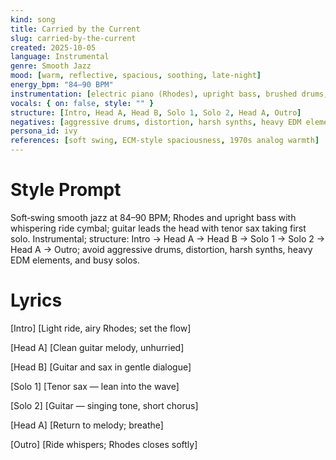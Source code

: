 ```yaml
---
kind: song
title: Carried by the Current
slug: carried-by-the-current
created: 2025-10-05
language: Instrumental
genre: Smooth Jazz
mood: [warm, reflective, spacious, soothing, late‑night]
energy_bpm: "84–90 BPM"
instrumentation: [electric piano (Rhodes), upright bass, brushed drums, tenor sax, clean electric guitar, flugelhorn, vibraphone, subtle strings pad]
vocals: { on: false, style: "" }
structure: [Intro, Head A, Head B, Solo 1, Solo 2, Head A, Outro]
negatives: [aggressive drums, distortion, harsh synths, heavy EDM elements, overly busy solos]
persona_id: ivy
references: [soft swing, ECM‑style spaciousness, 1970s analog warmth]
---
```


# Style Prompt
Soft‑swing smooth jazz at 84–90 BPM; Rhodes and upright bass with whispering ride cymbal; guitar leads the head with tenor sax taking first solo. Instrumental; structure: Intro → Head A → Head B → Solo 1 → Solo 2 → Head A → Outro; avoid aggressive drums, distortion, harsh synths, heavy EDM elements, and busy solos.

# Lyrics
[Intro]
[Light ride, airy Rhodes; set the flow]

[Head A]
[Clean guitar melody, unhurried]

[Head B]
[Guitar and sax in gentle dialogue]

[Solo 1]
[Tenor sax — lean into the wave]

[Solo 2]
[Guitar — singing tone, short chorus]

[Head A]
[Return to melody; breathe]

[Outro]
[Ride whispers; Rhodes closes softly]

